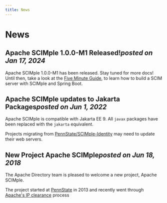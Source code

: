 ```yaml
---
title: News
---
```


# News

<h2 class="news">Apache SCIMple 1.0.0-M1 Released!<em>posted on Jan 17, 2024</em></h2>

Apache SCIMple 1.0.0-M1 has been released. Stay tuned for more docs! Until then, take a look at 
the [Five Minute Guide](five-minutes-tutorial), to learn how to build a SCIM server with SCIMple and Spring Boot.

<h2 class="news">Apache SCIMple updates to Jakarta Packages<em>posted on Jun 1, 2022</em></h2>

Apache SCIMple is compatible with Jakarta EE 9. All `javax` packages have been replaced with the `jakarta` equivalent.

Projects migrating from [PennState/SCIMple-Identity](https://github.com/PennState/SCIMple-Identity/) may need to update their web servers.

<h2 class="news">New Project Apache SCIMple<em>posted on Jun 18, 2018</em></h2>

The Apache Directory team is pleased to welcome a new project, Apache SCIMple.

The project started at [PennState](https://github.com/PennState/SCIMple-Identity) in 2013 and recently went through [Apache's IP clearance](https://incubator.apache.org/ip-clearance/directory-scimple.html) process
